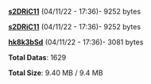 [**s2DRiC11**](/data/s2DRiC11.txt) (04/11/22 - 17:36)- 9252 bytes

[**s2DRiC11**](/data/s2DRiC11.txt) (04/11/22 - 17:36)- 9252 bytes

[**hk8k3bSd**](/data/hk8k3bSd.txt) (04/11/22 - 17:36)- 3081 bytes

**Total Datas**: 1629

**Total Size**: 9.40 MB / 9.4 MB